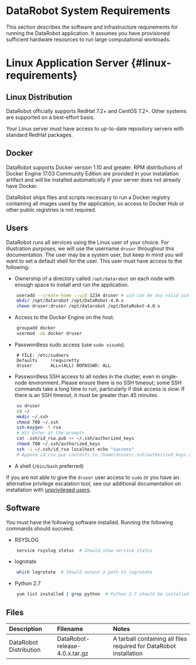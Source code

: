 # DataRobot System Requirements

This section describes the software and infrastructure requirements for running the DataRobot application.
It assumes you have provisioned sufficient hardware resources to run large computational workloads.

# Linux Application Server {#linux-requirements}

## Linux Distribution
DataRobot officially supports RedHat 7.2+ and CentOS 7.2+.
Other systems are supported on a best-effort basis.

Your Linux server must have access to up-to-date repository servers with standard RedHat packages.

## Docker
DataRobot supports Docker version 1.10 and greater.
RPM distributions of Docker Engine 17.03 Community Edition are provided in your installation artifact and will be installed automatically if your server does not already have Docker.

DataRobot ships files and scripts necessary to run a Docker registry containing all images used by the application, so access to Docker Hub or other public registries is not required.

## Users
DataRobot runs all services using the Linux user of your choice.
For illustration purposes, we will use the username `druser` throughout this documentation.
The user may be a system user, but keep in mind you will want to set a default shell for the user.
This user must have access to the following:

* Ownership of a directory called `/opt/datarobot` on each node with enough space to install and run the application.
```bash
    useradd --create-home --uid 1234 druser # uid can be any valid uid
    mkdir /opt/datarobot /opt/DataRobot-4.0.x
    chown druser:druser /opt/datarobot /opt/DataRobot-4.0.x
```
* Access to the Docker Engine on the host.
```bash
    groupadd docker
    usermod -aG docker druser
```
* Passwordless sudo access (use `sudo visudo`).
```
    # FILE: /etc/sudoers
    Defaults     !requiretty
    druser       ALL=(ALL) NOPASSWD: ALL
```
* Passwordless SSH access to all nodes in the cluster, even in single-node environment.
Please ensure there is no SSH timeout; some SSH commands take a long time to run, particularly if disk access is slow.
If there is an SSH timeout, it must be greater than 45 minutes.
```bash
    su druser
    cd ~/
    mkdir ~/.ssh
    chmod 700 ~/.ssh
    ssh-keygen -t rsa
    # Hit Enter at the prompts
    cat .ssh/id_rsa.pub >> ~/.ssh/authorized_keys
    chmod 700 ~/.ssh/authorized_keys
    ssh -i ~/.ssh/id_rsa localhost echo "success"
    # Append id_rsa.pub contents to /home/druser/.ssh/authorized_keys on other nodes and verify ssh connectivity from the install node.
```
* A shell (`/bin/bash` preferred)

If you are not able to give the `druser` user access to `sudo` or you have an
alternative privilege escalation tool, see our additional documentation on
installation with
[unprivileged users](../special-topics/admin-user.md#unprivileged-user-installation).

## Software
You must have the following software installed.
Running the following commands should succeed.

* RSYSLOG
```bash
    service rsyslog status  # Should show service status
```
* logrotate
```bash
    which logrotate  # Should output a path to logrotate
```
* Python 2.7
```bash
    yum list installed | grep python  # Python 2.7 should be installed
```

## Files

| Description | Filename | Notes |
|:------------|:---------|:------|
| DataRobot Distribution | DataRobot-release-4.0.x.tar.gz | A tarball containing all files required for DataRobot installation |
